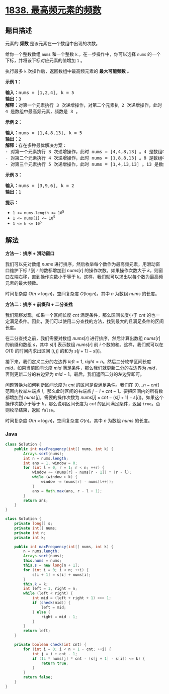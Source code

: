 # [1838. 最高频元素的频数](https://leetcode.cn/problems/frequency-of-the-most-frequent-element)

## 题目描述

<p>元素的 <strong>频数</strong> 是该元素在一个数组中出现的次数。</p>

<p>给你一个整数数组 <code>nums</code> 和一个整数 <code>k</code> 。在一步操作中，你可以选择 <code>nums</code> 的一个下标，并将该下标对应元素的值增加 <code>1</code> 。</p>

<p>执行最多 <code>k</code> 次操作后，返回数组中最高频元素的 <strong>最大可能频数</strong> <em>。</em></p>



<p><strong>示例 1：</strong></p>

<pre>
<strong>输入：</strong>nums = [1,2,4], k = 5
<strong>输出：</strong>3<strong>
解释：</strong>对第一个元素执行 3 次递增操作，对第二个元素执 2 次递增操作，此时 nums = [4,4,4] 。
4 是数组中最高频元素，频数是 3 。</pre>

<p><strong>示例 2：</strong></p>

<pre>
<strong>输入：</strong>nums = [1,4,8,13], k = 5
<strong>输出：</strong>2
<strong>解释：</strong>存在多种最优解决方案：
- 对第一个元素执行 3 次递增操作，此时 nums = [4,4,8,13] 。4 是数组中最高频元素，频数是 2 。
- 对第二个元素执行 4 次递增操作，此时 nums = [1,8,8,13] 。8 是数组中最高频元素，频数是 2 。
- 对第三个元素执行 5 次递增操作，此时 nums = [1,4,13,13] 。13 是数组中最高频元素，频数是 2 。
</pre>

<p><strong>示例 3：</strong></p>

<pre>
<strong>输入：</strong>nums = [3,9,6], k = 2
<strong>输出：</strong>1
</pre>



<p><strong>提示：</strong></p>

<ul>
	<li><code>1 <= nums.length <= 10<sup>5</sup></code></li>
	<li><code>1 <= nums[i] <= 10<sup>5</sup></code></li>
	<li><code>1 <= k <= 10<sup>5</sup></code></li>
</ul>

## 解法

**方法一：排序 + 滑动窗口**

我们可以先对数组 $nums$ 进行排序，然后枚举每个数作为最高频元素，用滑动窗口维护下标 $l$ 到 $r$ 的数都增加到 $nums[r]$ 的操作次数。如果操作次数大于 $k$，则窗口左端右移，直到操作次数小于等于 $k$。这样，我们就可以求出以每个数为最高频元素的最大频数。

时间复杂度 $O(n \times \log n)$，空间复杂度 $O(\log n)$。其中 $n$ 为数组 $nums$ 的长度。

**方法二：排序 + 前缀和 + 二分查找**

我们观察发现，如果一个区间长度 $cnt$ 满足条件，那么区间长度小于 $cnt$ 的也一定满足条件。因此，我们可以使用二分查找的方法，找到最大的且满足条件的区间长度。

在二分查找之前，我们需要对数组 $nums[r]$ 进行排序，然后计算出数组 $nums[r]$ 的前缀和数组 $s$，其中 $s[i]$ 表示数组 $nums[r]$ 前 $i$ 个数的和。这样，我们就可以在 $O(1)$ 的时间内求出区间 $[i, j]$ 的和为 $s[j + 1] - s[i]$。

接下来，我们定义二分的左边界 $left=1$, $right=n$。然后二分枚举区间长度 $mid$，如果当前区间长度 $mid$ 满足条件，那么我们就更新二分的左边界为 $mid$，否则更新二分的右边界为 $mid-1$。最后，我们返回二分的左边界即可。

问题转换为如何判断区间长度为 $cnt$ 的区间是否满足条件。我们在 $[0,..n-cnt]$ 范围内枚举左端点 $i$，那么此时区间的右端点 $j = i + cnt - 1$。要把区间内的所有数都增加到 $nums[j]$，需要的操作次数为 $nums[j] \times cnt - (s[j + 1] - s[i])$。如果这个操作次数小于等于 $k$，那么说明区间长度为 $cnt$ 的区间满足条件，返回 `true`。否则枚举结束，返回 `false`。

时间复杂度 $O(n \times \log n)$，空间复杂度 $O(n)$。其中 $n$ 为数组 $nums$ 的长度。

### **Java**

```java
class Solution {
    public int maxFrequency(int[] nums, int k) {
        Arrays.sort(nums);
        int n = nums.length;
        int ans = 1, window = 0;
        for (int l = 0, r = 1; r < n; ++r) {
            window += (nums[r] - nums[r - 1]) * (r - l);
            while (window > k) {
                window -= (nums[r] - nums[l++]);
            }
            ans = Math.max(ans, r - l + 1);
        }
        return ans;
    }
}
```

```java
class Solution {
    private long[] s;
    private int[] nums;
    private int n;
    private int k;

    public int maxFrequency(int[] nums, int k) {
        n = nums.length;
        Arrays.sort(nums);
        this.nums = nums;
        this.s = new long[n + 1];
        for (int i = 0; i < n; ++i) {
            s[i + 1] = s[i] + nums[i];
        }
        this.k = k;
        int left = 1, right = n;
        while (left < right) {
            int mid = (left + right + 1) >>> 1;
            if (check(mid)) {
                left = mid;
            } else {
                right = mid - 1;
            }
        }
        return left;
    }

    private boolean check(int cnt) {
        for (int i = 0; i < n + 1 - cnt; ++i) {
            int j = i + cnt - 1;
            if (1L * nums[j] * cnt - (s[j + 1] - s[i]) <= k) {
                return true;
            }
        }
        return false;
    }
}
```
